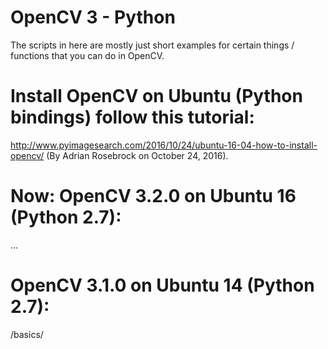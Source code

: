 # OpenCV 3 - Python
The scripts in here are mostly just short examples for certain things / functions that you can do in OpenCV.

# Install OpenCV on Ubuntu (Python bindings) follow this tutorial:
http://www.pyimagesearch.com/2016/10/24/ubuntu-16-04-how-to-install-opencv/
(By Adrian Rosebrock on October 24, 2016).

# Now: OpenCV 3.2.0 on Ubuntu 16 (Python 2.7):
...

# OpenCV 3.1.0 on Ubuntu 14 (Python 2.7):
/basics/
